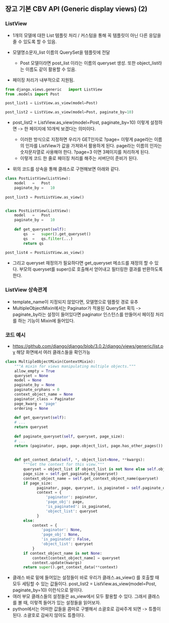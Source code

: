 ## 장고 기본 CBV API (Generic display views) (2)


### ListView 
- 1개의 모델에 대한 List 템플릿 처리 / 커스텀을 통해 꼭 템플릿이 아닌 다른 응답을 줄 수 있도록 할 수 있음.
- 모델명소문자_list 이름의 QuerySet을 템플릿에 전달
  - Post 모델이라면 post_list 이라는 이름의 queryset 생성. 또한 object_list라는 이름도 같이 활용할 수 있음.

- 페이징 처리가 내부적으로 지원됨.

```python
from django.views.generic	import ListView
from .models import Post

post_list1 = ListView.as_view(model=Post)

post_list2 = ListView.as_view(model=Post, paginate_by=10)
```

- post_list2	=	ListView.as_view(model=Post,	paginate_by=10) 이렇게 설정하면 -> 한 페이지에 10개씩 보겠다는 의미이다.
  - 이러한 방식으로 지정하면 우리가 GET인자로 ?page= 이렇게 page라는 이름의 인자를 ListView가 값을 가져와서 활용하게 된다. page라는 이름의 인자는 숫자문자열로 사용해야 한다. ?page=3 이면 3페이지를 처리하게 된다.
  - 이렇게 코드 한 줄로 페이징 처리를 해주는 서버단이 준비가 된다.

- 위의 코드를 상속을 통해 클래스로 구현해보면 아래와 같다.

```python
class PostListView(ListView):
    model	=	Post
    paginate_by	=	10
    
post_list3 = PostListView.as_view()


class PostListView(ListView):
    model	=	Post
    paginate_by	=	10
    
    def get_queryset(self):
        qs	=	super().get_queryset()
        qs	=	qs.filter(...)
        return qs
        
post_list4 = PostListView.as_view()
```

- 그리고 queryset 재정의가 필요하다면 get_queryset 메소드를 재정의 할 수 있다. 부모의 queryset를 super()로 호출해서 얻어내고 필터링한 결과를 반환하도록 한다.


### ListView 상속관계
- template_name이 지정되지 않았다면, 모델명으로 템플릿 경로 유추
- MultipleObjectMixin에서는 Paginator가 적용된 QuerySet 획득 -> paginate_by라는 설정이 들어있다면 paginator 인스턴스를 만들어서 페이징 처리를 하는 기능이 Mixin에 들어있다.


### 코드 예시
- https://github.com/django/django/blob/3.0.2/django/views/generic/list.py 해당 화면에서 여러 클래스들을 확인가능

```python
class MultipleObjectMixin(ContextMixin):
    """A mixin for views manipulating multiple objects."""
    allow_empty = True
    queryset = None
    model = None
    paginate_by = None
    paginate_orphans = 0
    context_object_name = None
    paginator_class = Paginator
    page_kwarg = 'page'
    ordering = None
    
    def get_queryset(self):
    # ...
    return queryset
    
    def paginate_queryset(self, queryset, page_size):
    # ...
    return (paginator, page, page.object_list, page.has_other_pages())    # 반환을 튜플로 진행
    
    
    def get_context_data(self, *, object_list=None, **kwargs):
        """Get the context for this view."""
        queryset = object_list if object_list is not None else self.object_list
        page_size = self.get_paginate_by(queryset)
        context_object_name = self.get_context_object_name(queryset)
        if page_size:
              paginator, page, queryset, is_paginated = self.paginate_queryset(queryset, page_size)
              context = {
                  'paginator': paginator,
                  'page_obj': page,
                  'is_paginated': is_paginated,
                  'object_list': queryset
              }
        else:
            context = {
                'paginator': None,
                'page_obj': None,
                'is_paginated': False,
                'object_list': queryset
            }
        if context_object_name is not None:
            context[context_object_name] = queryset
            context.update(kwargs)
        return super().get_context_data(**context)
```    
    
    
- 클래스 바로 밑에 들어있는 설정들이 바로 우리가 클래스.as_view() 를 호출할 때 모두 세팅할 수 있는 값들이다. post_list2 = ListView.as_view(model=Post, paginate_by=10) 이런식으로 말이다.
- 여러 부모 클래스들의 설정들은 as_view에서 모두 활용할 수 있다. 그래서 클래스를 볼 때, 이렇겍 들어가 있는 설정들을 읽어보자.
- python에서는 어떠한 값들을 콤마로 구별해서 소괄호로 감싸주게 되면 -> 튜플이 된다. 소괄호로 감싸지 않아도 튜플이다.
